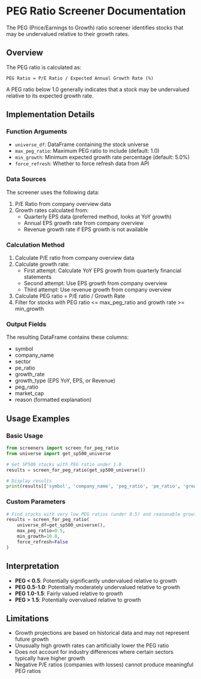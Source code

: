 # PEG Ratio Screener Documentation

The PEG (Price/Earnings to Growth) ratio screener identifies stocks that may be undervalued relative to their growth rates.

## Overview

The PEG ratio is calculated as:
```
PEG Ratio = P/E Ratio / Expected Annual Growth Rate (%)
```

A PEG ratio below 1.0 generally indicates that a stock may be undervalued relative to its expected growth rate.

## Implementation Details

### Function Arguments

- `universe_df`: DataFrame containing the stock universe
- `max_peg_ratio`: Maximum PEG ratio to include (default: 1.0)
- `min_growth`: Minimum expected growth rate percentage (default: 5.0%)
- `force_refresh`: Whether to force refresh data from API

### Data Sources

The screener uses the following data:
1. P/E Ratio from company overview data
2. Growth rates calculated from:
   - Quarterly EPS data (preferred method, looks at YoY growth)
   - Annual EPS growth rate from company overview
   - Revenue growth rate if EPS growth is not available

### Calculation Method

1. Calculate P/E ratio from company overview data
2. Calculate growth rate:
   - First attempt: Calculate YoY EPS growth from quarterly financial statements
   - Second attempt: Use EPS growth from company overview 
   - Third attempt: Use revenue growth from company overview
3. Calculate PEG ratio = P/E ratio / Growth Rate
4. Filter for stocks with PEG ratio <= max_peg_ratio and growth rate >= min_growth

### Output Fields

The resulting DataFrame contains these columns:
- symbol
- company_name
- sector
- pe_ratio
- growth_rate
- growth_type (EPS YoY, EPS, or Revenue)
- peg_ratio
- market_cap
- reason (formatted explanation)

## Usage Examples

### Basic Usage

```python
from screeners import screen_for_peg_ratio
from universe import get_sp500_universe

# Get SP500 stocks with PEG ratio under 1.0
results = screen_for_peg_ratio(get_sp500_universe())

# Display results
print(results[['symbol', 'company_name', 'peg_ratio', 'pe_ratio', 'growth_rate', 'growth_type']])
```

### Custom Parameters

```python
# Find stocks with very low PEG ratios (under 0.5) and reasonable growth (over 10%)
results = screen_for_peg_ratio(
    universe_df=get_sp500_universe(),
    max_peg_ratio=0.5,
    min_growth=10.0,
    force_refresh=False
)
```

## Interpretation

- **PEG < 0.5**: Potentially significantly undervalued relative to growth
- **PEG 0.5-1.0**: Potentially moderately undervalued relative to growth
- **PEG 1.0-1.5**: Fairly valued relative to growth
- **PEG > 1.5**: Potentially overvalued relative to growth

## Limitations

- Growth projections are based on historical data and may not represent future growth
- Unusually high growth rates can artificially lower the PEG ratio
- Does not account for industry differences where certain sectors typically have higher growth
- Negative P/E ratios (companies with losses) cannot produce meaningful PEG ratios
